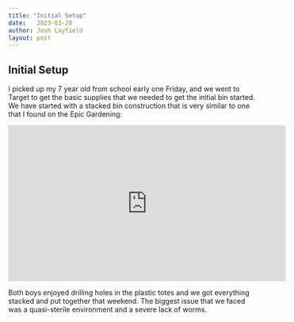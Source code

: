 ```yaml
---
title: "Initial Setup"
date:   2023-03-20
author: Josh Layfield
layout: post
---
```


## Initial Setup 

I picked up my 7 year old from school early one Friday, and we went to Target to get the basic supplies that we needed to get the initial bin started. We have started with a stacked bin construction that is very similar to one that I found on the Epic Gardening:

<iframe width="560" height="315" src="https://www.youtube.com/embed/UaajjQ0FhM4" title="YouTube video player" frameborder="0" allow="accelerometer; autoplay; clipboard-write; encrypted-media; gyroscope; picture-in-picture; web-share" allowfullscreen></iframe>

Both boys enjoyed drilling holes in the plastic totes and we got everything stacked and put together that weekend. The biggest issue that we faced was a quasi-sterile environment and a severe lack of worms. 


